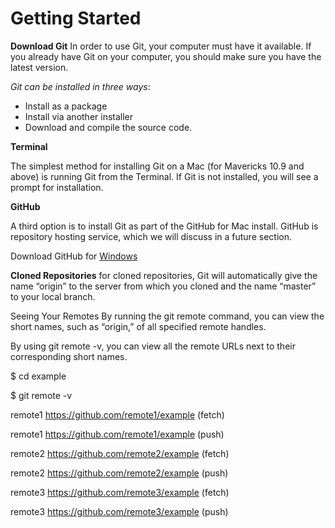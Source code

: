 # Getting Started
__Download Git__
In order to use Git, your computer must have it available. If you already have Git on your computer, you should make sure you have the latest version.

_Git can be installed in three ways_:
* Install as a package
* Install via another installer
* Download and compile the source code.

**Terminal**

The simplest method for installing Git on a Mac (for Mavericks 10.9 and above) is running Git from the Terminal. If Git is not installed, you will see a prompt for installation.

**GitHub**

A third option is to install Git as part of the GitHub for Mac install. GitHub is repository hosting service, which we will discuss in a future section.

Download GitHub for [Windows](http://windows.github.com)

**Cloned Repositories** for cloned repositories, Git will automatically give the name “origin” to the server from which you cloned and the name “master” to your local branch.

Seeing Your Remotes
By running the git remote command, you can view the short names, such as “origin,” of all specified remote handles.

By using git remote -v, you can view all the remote URLs next to their corresponding short names.

$ cd example

$ git remote -v

remote1 https://github.com/remote1/example (fetch)

remote1 https://github.com/remote1/example (push)

remote2 https://github.com/remote2/example (fetch)

remote2 https://github.com/remote2/example (push)

remote3 https://github.com/remote3/example (fetch)

remote3 https://github.com/remote3/example (push)


